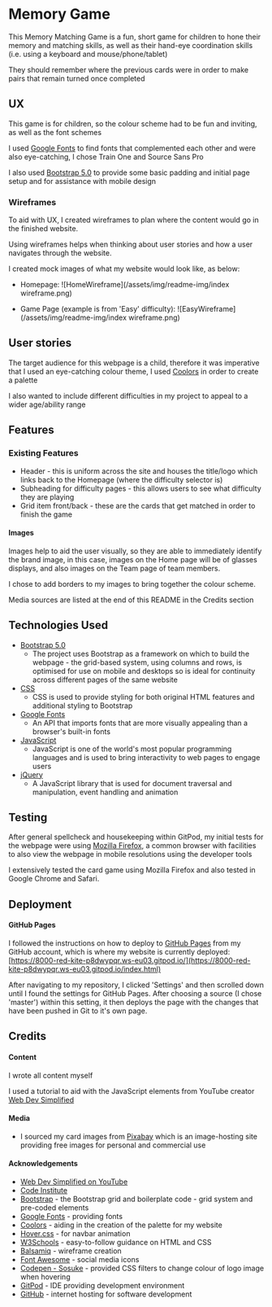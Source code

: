 # Memory Game

This Memory Matching Game is a fun, short game for children to hone their memory and matching skills, as well as their hand-eye coordination skills (i.e. using a keyboard and mouse/phone/tablet)

They should remember where the previous cards were in order to make pairs that remain turned once completed

## UX

This game is for children, so the colour scheme had to be fun and inviting, as well as the font schemes

I used [Google Fonts](https://fonts.google.com/) to find fonts that complemented each other and were also eye-catching, I chose Train One and Source Sans Pro

I also used [Bootstrap 5.0](https://getbootstrap.com/) to provide some basic padding and initial page setup and for assistance with mobile design

### Wireframes

To aid with UX, I created wireframes to plan where the content would go in the finished website.

Using wireframes helps when thinking about user stories and how a user navigates through the website.

I created mock images of what my website would look like, as below:

* Homepage:
![HomeWireframe](/assets/img/readme-img/index wireframe.png)

* Game Page (example is from 'Easy' difficulty):
![EasyWireframe](/assets/img/readme-img/index wireframe.png)

## User stories

The target audience for this webpage is a child, therefore it was imperative that I used an eye-catching colour theme, I used [Coolors](https://coolors.co/) in order to create a palette

I also wanted to include different difficulties in my project to appeal to a wider age/ability range

## Features

### Existing Features
* Header - this is uniform across the site and houses the title/logo which links back to the Homepage (where the difficulty selector is)
* Subheading for difficulty pages - this allows users to see what difficulty they are playing
* Grid item front/back - these are the cards that get matched in order to finish the game

#### Images
Images help to aid the user visually, so they are able to immediately identify the brand image, in this case, images on the Home page will be of glasses displays, and also images on the Team page of team members.

I chose to add borders to my images to bring together the colour scheme.

Media sources are listed at the end of this README in the Credits section

## Technologies Used 

* [Bootstrap 5.0](https://getbootstrap.com/)
    * The project uses Bootstrap as a framework on which to build the webpage - the grid-based system, using columns and rows, is optimised for use on mobile and desktops so is ideal for continuity across different pages of the same website
* [CSS](https://www.w3.org/TR/CSS/)
    * CSS is used to provide styling for both original HTML features and additional styling to Bootstrap
* [Google Fonts](https://fonts.google.com/)
    * An API that imports fonts that are more visually appealing than a browser's built-in fonts
* [JavaScript](https://www.javascript.com/)
    * JavaScript is one of the world's most popular programming languages and is used to bring interactivity to web pages to engage users 
* [jQuery](https://jquery.com/)
    * A JavaScript library that is used for document traversal and manipulation, event handling and animation

## Testing

After general spellcheck and housekeeping within GitPod, my initial tests for the webpage were using [Mozilla Firefox](https://www.mozilla.org/en-GB/firefox/new/), a common browser with facilities to also view the webpage in mobile resolutions using the developer tools

I extensively tested the card game using Mozilla Firefox and also tested in Google Chrome and Safari.

## Deployment

#### GitHub Pages

I followed the instructions on how to deploy to [GitHub Pages](https://pages.github.com/) from my GitHub account, which is where my website is currently deployed: [https://8000-red-kite-p8dwypqr.ws-eu03.gitpod.io/](https://8000-red-kite-p8dwypqr.ws-eu03.gitpod.io/index.html)

After navigating to my repository, I clicked 'Settings' and then scrolled down until I found the settings for GitHub Pages. After choosing a source (I chose 'master') within this setting, it then deploys the page with the changes that have been pushed in Git to it's own page.

## Credits

#### Content 

I wrote all content myself

I used a tutorial to aid with the JavaScript elements from YouTube creator [Web Dev Simplified](https://www.youtube.com/channel/UCFbNIlppjAuEX4znoulh0Cw)

 #### Media

* I sourced my card images from [Pixabay](https://pixabay.com/photos/) which is an image-hosting site providing free images for personal and commercial use

#### Acknowledgements

 * [Web Dev Simplified on YouTube](https://www.youtube.com/channel/UCFbNIlppjAuEX4znoulh0Cw)
 * [Code Institute](https://codeinstitute.net/)
 * [Bootstrap](https://getbootstrap.com/) - the Bootstrap grid and boilerplate code - grid system and pre-coded elements
 * [Google Fonts](https://fonts.google.com) - providing fonts
 * [Coolors](https://coolors.co/) - aiding in the creation of the palette for my website
 * [Hover.css](https://ianlunn.github.io/Hover/) - for navbar animation
 * [W3Schools](https://www.w3schools.com/) - easy-to-follow guidance on HTML and CSS
 * [Balsamiq](https://balsamiq.com/) - wireframe creation
 * [Font Awesome](https://fontawesome.com/) - social media icons
 * [Codepen - Sosuke](https://codepen.io/sosuke/pen/Pjoqqp) - provided CSS filters to change colour of logo image when hovering
 * [GitPod](https://gitpod.io/) - IDE providing development environment
 * [GitHub](https://github.com/) - internet hosting for software development